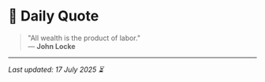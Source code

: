 # 📜 Daily Quote

> "All wealth is the product of labor."  
> — **John Locke**

---

_Last updated: 17 July 2025 ⏳_
